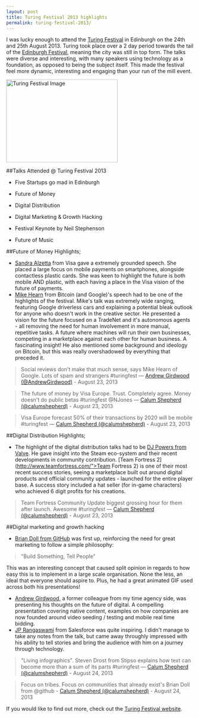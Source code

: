 ```yaml
---
layout: post
title: Turing Festival 2013 highlights
permalink: turing-festival-2013/
---
```

I was lucky enough to attend the [Turing Festival](http://turingfestival.com/) in Edinburgh on the 24th and 25th August 2013. Turing took place over a 2 day period towards the tail of the [Edinburgh Festival](http://www.edinburghfestivals.co.uk/), meaning the city was still in top form. The talks were diverse and interesting, with many speakers using technology as a foundation, as opposed to being the subject itself. This made the festival feel more dynamic, interesting and engaging than your run of the mill event. 

<a href="http://calumshep.com/wp-content/uploads/2013/08/turing-festival-image.jpg"><img class="alignright size-medium wp-image-448" alt="Turing Festival Image" src="http://calumshep.com/wp-content/uploads/2013/08/turing-festival-image-300x223.jpg" width="300" height="223" /></a>

##Talks Attended @ Turing Festival 2013

- Five Startups go mad in Edinburgh
- Future of Money
- Digital Distribution

- Digital Marketing &amp; Growth Hacking
- Festival Keynote by Neil Stephenson
- Future of Music

##Future of Money Highlights;

- [Sandra Alzetta](http://www.iabuk.net/people/sandra-alzetta) from Visa gave a extremely grounded speech. She placed a large focus on mobile payments on smartphones, alongside contactless plastic cards. She was keen to highlight the future is both mobile AND plastic, with each having a place in the Visa vision of the future of payments.
- [Mike Hearn](http://plan99.net/~mike/#top) from Bitcoin (and Google)'s speech had to be one of the highlights of the festival. Mike's talk was extremely wide ranging, featuring Google driverless cars and explaining a potential bleak outlook for anyone who doesn't work in the creative sector. He presented a vision for the future focused on a TradeNet and it's autonomous agents - all removing the need for human involvement in more manual, repetitive tasks. A future where machines will run their own businesses, competing in a marketplace against each other for human business. A fascinating insight! He also mentioned some background and ideology on Bitcoin, but this was really overshadowed by everything that preceded it.

> Social reviews don't make that much sense, says Mike Hearn of Google. Lots of spam and strangers #turingfest — [Andrew Girdwood (@AndrewGirdwood)](https://twitter.com/AndrewGirdwood/statuses/370910677512486912) - August 23, 2013

> The future of money by Visa Europe. Trust. Completely agree. Money doesn't do public betas #turingfest @NJones — [Calum Shepherd (@calumshepherd)](https://twitter.com/calumshepherd/statuses/370908903141543936) - August 23, 2013

> Visa Europe forecast 50% of their transactions by 2020 will be mobile #turingfest — [Calum Shepherd (@calumshepherd)](https://twitter.com/calumshepherd/statuses/370903909248028672) - August 23, 2013

##Digital Distribution Highlights;
- The highlight of the digital distribution talks had to be [DJ Powers from Valve](http://www.linkedin.com/pub/dj-powers/67/70/495). He gave insight into the Steam eco-system and their recent developments in community contribution. [Team Fortress 2](http://www.teamfortress.com/">Team Fortress 2) is one of their most recent success stories, seeing a marketplace built out around digital products and official community updates - launched for the entire player base. A success story included a hat seller (for in-game characters) who achieved 6 digit profits for his creations.

> Team Fortress Community Update biggest grossing hour for them after launch. Awesome #turingfest — [Calum Shepherd (@calumshepherd)](https://twitter.com/calumshepherd/statuses/370945261469986816) - August 23, 2013

##Digital marketing and growth hacking

- [Brian Doll from GitHub](http://emphaticsolutions.com/) was first up, reinforcing the need for great marketing to follow a simple philosophy:
> "Build Something, Tell People"

This was an interesting concept that caused split opinion in regards to how easy this is to implement in a large scale organisation. None the less, an ideal that everyone should aspire to. Plus, he had a great animated GIF used across both his presentations!
- [Andrew Girdwood](http://blog.arhg.net/), a former colleague from my time agency side, was presenting his thoughts on the future of digital. A compelling presentation covering native content, examples on how companies are now founded around video seeding / testing and mobile real time bidding.
- [JP Rangaswami](http://confusedofcalcutta.com/about-me/) from Salesforce was quite inspiring. I didn't manage to take any notes from the talk, but came away throughly impressed with his ability to tell stories and bring the audience with him on a journey through technology.

> "Living infographics". Steven Drost from Stipso explains how text can become more than a sum of its parts #turingfest — [Calum Shepherd (@calumshepherd)](https://twitter.com/calumshepherd/statuses/371204304608456704) - August 24, 2013

> Focus on tribes. Focus on communities that already exist's Brian Doll from @github - [Calum Shepherd (@calumshepherd)](https://twitter.com/calumshepherd/statuses/371198273882980352) - August 24, 2013

If you would like to find out more, check out the [Turing Festival website](http://turingfestival.com/).
